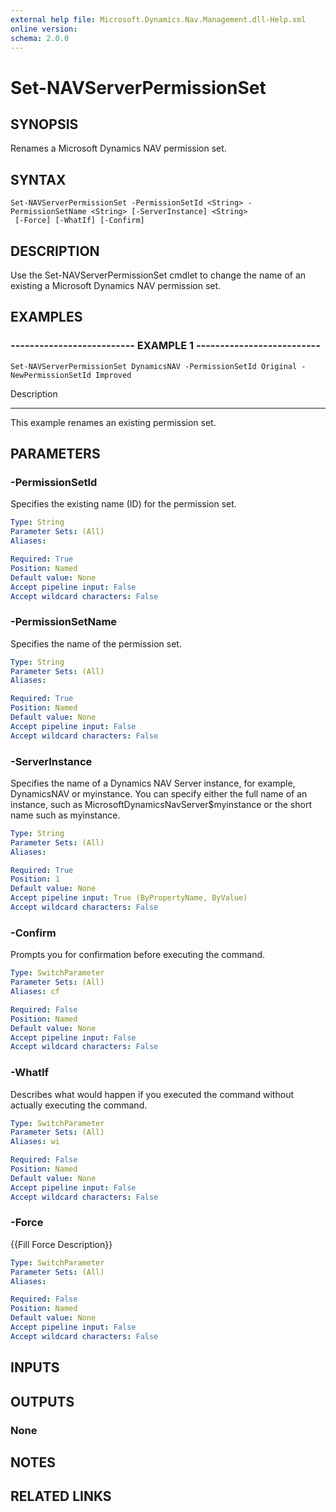 ```yaml
---
external help file: Microsoft.Dynamics.Nav.Management.dll-Help.xml
online version: 
schema: 2.0.0
---
```


# Set-NAVServerPermissionSet

## SYNOPSIS
Renames a Microsoft Dynamics NAV permission set.

## SYNTAX

```
Set-NAVServerPermissionSet -PermissionSetId <String> -PermissionSetName <String> [-ServerInstance] <String>
 [-Force] [-WhatIf] [-Confirm]
```

## DESCRIPTION
Use the Set-NAVServerPermissionSet cmdlet to change the name of an existing a Microsoft Dynamics NAV permission set.

## EXAMPLES

### -------------------------- EXAMPLE 1 --------------------------
```
Set-NAVServerPermissionSet DynamicsNAV -PermissionSetId Original -NewPermissionSetId Improved
```

Description

-----------

This example renames an existing permission set.

## PARAMETERS

### -PermissionSetId
Specifies the existing name (ID) for the permission set.

```yaml
Type: String
Parameter Sets: (All)
Aliases: 

Required: True
Position: Named
Default value: None
Accept pipeline input: False
Accept wildcard characters: False
```

### -PermissionSetName
Specifies the name of the permission set.

```yaml
Type: String
Parameter Sets: (All)
Aliases: 

Required: True
Position: Named
Default value: None
Accept pipeline input: False
Accept wildcard characters: False
```

### -ServerInstance
Specifies the name of a Dynamics NAV Server instance, for example, DynamicsNAV or myinstance.
You can specify either the full name of an instance, such as MicrosoftDynamicsNavServer$myinstance or the short name such as myinstance.

```yaml
Type: String
Parameter Sets: (All)
Aliases: 

Required: True
Position: 1
Default value: None
Accept pipeline input: True (ByPropertyName, ByValue)
Accept wildcard characters: False
```

### -Confirm
Prompts you for confirmation before executing the command.

```yaml
Type: SwitchParameter
Parameter Sets: (All)
Aliases: cf

Required: False
Position: Named
Default value: None
Accept pipeline input: False
Accept wildcard characters: False
```

### -WhatIf
Describes what would happen if you executed the command without actually executing the command.

```yaml
Type: SwitchParameter
Parameter Sets: (All)
Aliases: wi

Required: False
Position: Named
Default value: None
Accept pipeline input: False
Accept wildcard characters: False
```

### -Force
{{Fill Force Description}}

```yaml
Type: SwitchParameter
Parameter Sets: (All)
Aliases: 

Required: False
Position: Named
Default value: None
Accept pipeline input: False
Accept wildcard characters: False
```

## INPUTS

## OUTPUTS

### None

## NOTES
## RELATED LINKS

